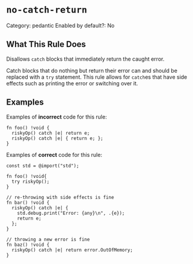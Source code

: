 # `no-catch-return`

Category: pedantic
Enabled by default?: No

## What This Rule Does

Disallows `catch` blocks that immediately return the caught error.

Catch blocks that do nothing but return their error can and should be
replaced with a `try` statement. This rule allows for `catch`es that
have side effects such as printing the error or switching over it.

## Examples

Examples of **incorrect** code for this rule:

```zig
fn foo() !void {
  riskyOp() catch |e| return e;
  riskyOp() catch |e| { return e; };
}
```

Examples of **correct** code for this rule:

```zig
const std = @import("std");

fn foo() !void{
  try riskyOp();
}

// re-throwing with side effects is fine
fn bar() !void {
  riskyOp() catch |e| {
    std.debug.print("Error: {any}\n", .{e});
    return e;
  };
}

// throwing a new error is fine
fn baz() !void {
  riskyOp() catch |e| return error.OutOfMemory;
}
```

